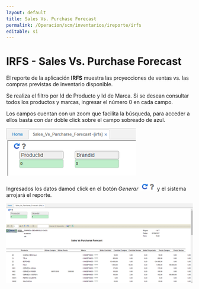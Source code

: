 ```yaml
---
layout: default
title: Sales Vs. Purchase Forecast
permalink: /Operacion/scm/inventarios/ireporte/irfs
editable: si
---
```


# IRFS - Sales Vs. Purchase Forecast

El reporte de la aplicación **IRFS** muestra las proyecciones de ventas vs. las compras previstas de inventario disponible.  

Se realiza el filtro por Id de Producto y Id de Marca. Si se desean consultar todos los productos y marcas, ingresar el número 0 en cada campo.  

Los campos cuentan con un zoom que facilita la búsqueda, para acceder a ellos basta con dar doble click sobre el campo sobreado de azul.  

![](irfs.png)

Ingresados los datos damod click en el botón _Generar_ ![](actualizar.png) y el sistema arrojará el reporte.  

![](irfs1.png)
